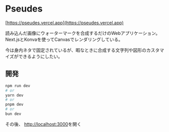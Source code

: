 # Pseudes

[https://pseudes.vercel.app](https://pseudes.vercel.app)

読み込んだ画像にウォーターマークを合成するだけのWebアプリケーション。Next.jsとKonvaを使ってCanvasでレンダリングしている。

今は身内ネタで固定されているが、暇なときに合成する文字列や図形のカスタマイズができるようにしたい。

## 開発

```bash
npm run dev
# or
yarn dev
# or
pnpm dev
# or
bun dev
```

その後、 [http://localhost:3000](http://localhost:3000)を開く
